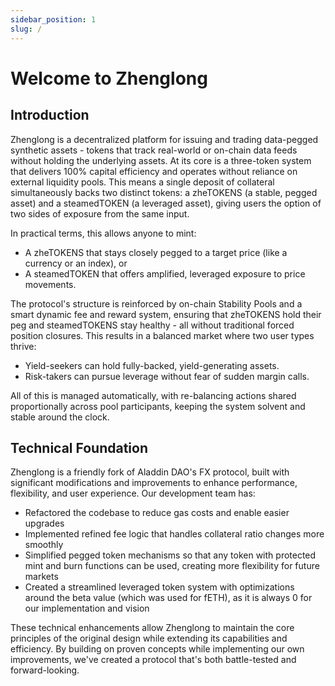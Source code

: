 ```yaml
---
sidebar_position: 1
slug: /
---
```


# Welcome to Zhenglong

## Introduction

Zhenglong is a decentralized platform for issuing and trading data-pegged synthetic assets - tokens that track real-world or on-chain data feeds without holding the underlying assets. At its core is a three-token system that delivers 100% capital efficiency and operates without reliance on external liquidity pools. This means a single deposit of collateral simultaneously backs two distinct tokens: a zheTOKENS (a stable, pegged asset) and a steamedTOKEN (a leveraged asset), giving users the option of two sides of exposure from the same input.

In practical terms, this allows anyone to mint:

- A zheTOKENS that stays closely pegged to a target price (like a currency or an index), or
- A steamedTOKEN that offers amplified, leveraged exposure to price movements.

The protocol's structure is reinforced by on-chain Stability Pools and a smart dynamic fee and reward system, ensuring that zheTOKENS hold their peg and steamedTOKENS stay healthy - all without traditional forced position closures. This results in a balanced market where two user types thrive:

- Yield-seekers can hold fully-backed, yield-generating assets.
- Risk-takers can pursue leverage without fear of sudden margin calls.

All of this is managed automatically, with re-balancing actions shared proportionally across pool participants, keeping the system solvent and stable around the clock.

## Technical Foundation

Zhenglong is a friendly fork of Aladdin DAO's FX protocol, built with significant modifications and improvements to enhance performance, flexibility, and user experience. Our development team has:

- Refactored the codebase to reduce gas costs and enable easier upgrades
- Implemented refined fee logic that handles collateral ratio changes more smoothly
- Simplified pegged token mechanisms so that any token with protected mint and burn functions can be used, creating more flexibility for future markets
- Created a streamlined leveraged token system with optimizations around the beta value (which was used for fETH), as it is always 0 for our implementation and vision

These technical enhancements allow Zhenglong to maintain the core principles of the original design while extending its capabilities and efficiency. By building on proven concepts while implementing our own improvements, we've created a protocol that's both battle-tested and forward-looking.
